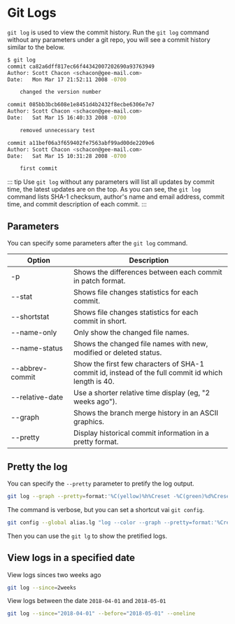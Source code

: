 # Git Logs

`git log` is used to view the commit history.
Run the `git log` command without any parameters under a git repo, you will see a commit history similar to the below.

```bash
$ git log
commit ca82a6dff817ec66f44342007202690a93763949
Author: Scott Chacon <schacon@gee-mail.com>
Date:   Mon Mar 17 21:52:11 2008 -0700

    changed the version number

commit 085bb3bcb608e1e8451d4b2432f8ecbe6306e7e7
Author: Scott Chacon <schacon@gee-mail.com>
Date:   Sat Mar 15 16:40:33 2008 -0700

    removed unnecessary test

commit a11bef06a3f659402fe7563abf99ad00de2209e6
Author: Scott Chacon <schacon@gee-mail.com>
Date:   Sat Mar 15 10:31:28 2008 -0700

    first commit
```

::: tip
Use `git log` without any parameters will list all updates by commit time, the latest updates are on the top. As you can see, the `git log` command lists SHA-1 checksum, author's name and email address, commit time, and commit description of each commit.
:::

## Parameters

You can specify some parameters after the `git log` command.

Option<div style="width:120px" />             | Description
--------------- | ------------------------------------------------------------------
-p | Shows the differences between each commit in patch format.
--stat          | Shows file changes statistics for each commit.
--shortstat     | Shows file changes statistics for each commit in short.
--name-only     | Only show the changed file names.
--name-status   | Shows the changed file names with new, modified or deleted status.
--abbrev-commit | Show the first few characters of SHA-1 commit id, instead of the full commit id which length is 40.
--relative-date | Use a shorter relative time display (eg, "2 weeks ago").
--graph         | Shows the branch merge history in an ASCII graphics.
--pretty        | Display historical commit information in a pretty format. 

## Pretty the log

You can specify the `--pretty` parameter to pretify the log output.

```bash
git log --graph --pretty=format:'%C(yellow)%h%Creset -%C(green)%d%Creset %s %Cblue(%cr) %C(bold red)<%an>%Creset' --abbrev-commit --
```

The command is verbose, but you can set a shortcut vai `git config`.

```bash
git config --global alias.lg "log --color --graph --pretty=format:'%Cred%h%Creset -%C(yellow)%d%Creset %s %Cgreen(%cr) %C(bold blue)<%an>%Creset' --abbrev-commit --"
```

Then you can use the `git lg` to show the pretified logs.

## View logs in a specified date

View logs sinces two weeks ago

```bash
git log --since=2weeks
```

View logs between the date `2018-04-01` and `2018-05-01`

```bash
git log --since="2018-04-01" --before="2018-05-01" --oneline
```
